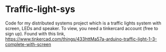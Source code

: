 # Traffic-light-sys
Code for my distributed systems project which is a traffic lights system with screen, LEDs and speaker.
To view, you need a tinkercard account (free to sign up). Found with this link, 
https://www.tinkercad.com/things/433httMa57a-arduino-traffic-light-1-3-complete-with-screen

